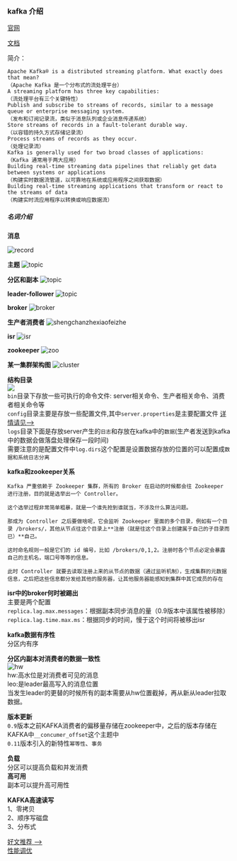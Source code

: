 ### kafka 介绍

[官网](http://kafka.apache.org/)  

[文档](http://kafka.apache.org/0110/documentation.html)

简介：  
```
Apache Kafka® is a distributed streaming platform. What exactly does that mean?  
（Apache Kafka 是一个分布式的流处理平台）  
A streaming platform has three key capabilities:  
（流处理平台有三个关键特性）  
Publish and subscribe to streams of records, similar to a message queue or enterprise messaging system.  
（发布和订阅记录流，类似于消息队列或企业消息传递系统）  
Store streams of records in a fault-tolerant durable way.  
（以容错的持久方式存储记录流）  
Process streams of records as they occur.  
（处理记录流）  
Kafka is generally used for two broad classes of applications:  
（Kafka 通常用于两大应用）  
Building real-time streaming data pipelines that reliably get data between systems or applications  
（构建实时数据流管道，以可靠地在系统或应用程序之间获取数据）  
Building real-time streaming applications that transform or react to the streams of data  
（构建实时流应用程序以转换或响应数据流）  

```

##### 名词介绍

**消息**  

![record](/mq/img/record.png)  

**主题** 
![topic](/mq/img/topic.png)

**分区和副本**
![topic](/mq/img/replica.png)

**leader-follower** 
![topic](/mq/img/leader-flower.png)

**broker** 
![broker](/mq/img/broker.png)

**生产者消费者** 
![shengchanzhexiaofeizhe](/mq/img/pro-consu.png)

**isr** 
![isr](/mq/img/isr.png)

**zookeeper** 
![zoo](/mq/img/zookeepere.png)

**某一集群架构图** 
![cluster](/mq/img/cluster.png)


**结构目录**  
![](/mq/img/stracture.png)  
`bin`目录下存放一些可执行的命令文件: server相关命令、生产者相关命令、消费者相关命令等  
`config`目录主要是存放一些配置文件,其中`server.properties`是主要配置文件 [详情请见-->](/mq/KAFKA_CONFIG.MD)  
`logs`目录下面是存放server产生的`日志`和存放在kafka中的`数据`(生产者发送到kafka中的数据会做落盘处理保存一段时间)  
需要注意的是配置文件中`log.dirs`这个配置是设置数据存放的位置的可以配置成`数据和系统日志分离`

**kafka和zookeeper关系**
```text
Kafka 严重依赖于 Zookeeper 集群，所有的 Broker 在启动的时候都会往 Zookeeper 进行注册，目的就是选举出一个 Controller。

这个选举过程非常简单粗暴，就是一个谁先抢到谁就当，不涉及什么算法问题。

那成为 Controller 之后要做啥呢，它会监听 Zookeeper 里面的多个目录，例如有一个目录 /brokers/，其他从节点往这个目录上**注册（就是往这个目录上创建属于自己的子目录而已）**自己。

这时命名规则一般是它们的 id 编号，比如 /brokers/0,1,2。注册时各个节点必定会暴露自己的主机名，端口号等等的信息。

此时 Controller 就要去读取注册上来的从节点的数据（通过监听机制），生成集群的元数据信息，之后把这些信息都分发给其他的服务器，让其他服务器能感知到集群中其它成员的存在
```

**isr中的broker何时被踢出**  
主要是两个配置  
`replica.lag.max.messages`：根据副本同步消息的量（0.9版本中该属性被移除）  
`replica.lag.time.max.ms`：根据同步的时间，慢于这个时间将被移出isr 

**kafka数据有序性**  
分区内有序

**分区内副本对消费者的数据一致性**  
![hw](/mq/img/hw&leo.png)  
hw:高水位是对消费者可见的消息  
leo:是leader最高写入的消息位置  
当发生leader的更替的时候所有的副本需要从hw位置截掉，再从新从leader拉取数据。


**版本更新**  
`0.9`版本之前KAFKA消费者的偏移量存储在zookeeper中，之后的版本存储在KAFKA中`__concumer_offset`这个主题中  
`0.11`版本引入的新特性`幂等性`、`事务`

**负载**  
分区可以提高负载和并发消费  
**高可用**  
副本可以提升高可用性  

**KAFKA高速读写**  
1、零拷贝  
2、顺序写磁盘  
3、分布式  

[好文推荐 -->](https://blog.csdn.net/u013573133/article/details/48142677)  
[性能调优](https://www.jianshu.com/p/f62099d174d9)